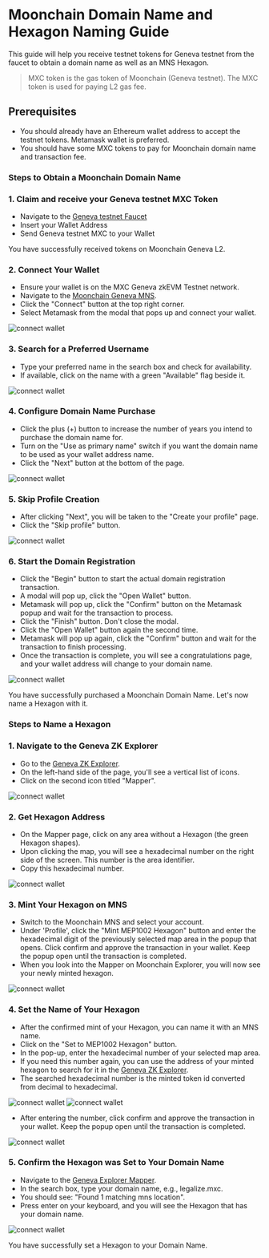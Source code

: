 # Moonchain Domain Name and Hexagon Naming Guide

This guide will help you receive testnet tokens for Geneva testnet from the faucet to obtain a domain name as well as an MNS Hexagon.

> MXC token is the gas token of Moonchain (Geneva testnet). The MXC token is used for paying L2 gas fee.

## Prerequisites

- You should already have an Ethereum wallet address to accept the testnet tokens. Metamask wallet is preferred.
- You should have some MXC tokens to pay for Moonchain domain name and transaction fee. 

### Steps to Obtain a Moonchain Domain Name

### 1. Claim and receive your Geneva testnet MXC Token
- Navigate to the [Geneva testnet Faucet](https://geneva-faucet.moonchain.com/)
- Insert your Wallet Address
- Send Geneva testnet MXC to your Wallet

You have successfully received tokens on Moonchain Geneva L2.

### 2. Connect Your Wallet
- Ensure your wallet is on the MXC Geneva zkEVM Testnet network.
- Navigate to the [Moonchain Geneva MNS](https://Geneva-mns.moonchain.com/).
- Click the "Connect" button at the top right corner.
- Select Metamask from the modal that pops up and connect your wallet.

![connect wallet](./pictures/mns1.jpg)

### 3. Search for a Preferred Username
- Type your preferred name in the search box and check for availability.
- If available, click on the name with a green "Available" flag beside it.

![connect wallet](./pictures/mns2.jpg)

### 4. Configure Domain Name Purchase
- Click the plus (+) button to increase the number of years you intend to purchase the domain name for.
- Turn on the "Use as primary name" switch if you want the domain name to be used as your wallet address name.
- Click the "Next" button at the bottom of the page.

![connect wallet](./pictures/mns3.jpg)

### 5. Skip Profile Creation
- After clicking "Next", you will be taken to the "Create your profile" page.
- Click the "Skip profile" button.

![connect wallet](./pictures/mns4.jpg)

### 6. Start the Domain Registration
- Click the "Begin" button to start the actual domain registration transaction.
- A modal will pop up, click the "Open Wallet" button.
- Metamask will pop up, click the "Confirm" button on the Metamask popup and wait for the transaction to process.
- Click the "Finish" button. Don't close the modal.
- Click the "Open Wallet" button again the second time.
- Metamask will pop up again, click the "Confirm" button and wait for the transaction to finish processing.
- Once the transaction is complete, you will see a congratulations page, and your wallet address will change to your domain name.

![connect wallet](./pictures/mns5.jpg)

You have successfully purchased a Moonchain Domain Name. Let's now name a Hexagon with it.

### Steps to Name a Hexagon

### 1. Navigate to the Geneva ZK Explorer
- Go to the [Geneva ZK Explorer](https://geneva-explorer.moonchain.com/).
- On the left-hand side of the page, you'll see a vertical list of icons.
- Click on the second icon titled "Mapper".

![connect wallet](./pictures/hex0.jpg)

### 2. Get Hexagon Address
- On the Mapper page, click on any area without a Hexagon (the green Hexagon shapes).
- Upon clicking the map, you will see a hexadecimal number on the right side of the screen. This number is the area identifier.
- Copy this hexadecimal number.

![connect wallet](./pictures/hex1.jpg)

### 3. Mint Your Hexagon on MNS
- Switch to the Moonchain MNS and select your account.
- Under 'Profile', click the "Mint MEP1002 Hexagon" button and enter the hexadecimal digit of the previously selected map area in the popup that opens. Click confirm and approve the transaction in your wallet. Keep the popup open until the transaction is completed. 
- When you look into the Mapper on Moonchain Explorer, you will now see your newly minted hexagon.

![connect wallet](./pictures/hex2.jpg)

### 4. Set the Name of Your Hexagon
- After the confirmed mint of your Hexagon, you can name it with an MNS name.
- Click on the "Set to MEP1002 Hexagon" button.
- In the pop-up, enter the hexadecimal number of your selected map area. 
- If you need this number again, you can use the address of your minted hexagon to search for it in the [Geneva ZK Explorer](https://geneva-explorer.moonchain.com/).
- The searched hexadecimal number is the minted token id converted from decimal to hexadecimal.

![connect wallet](./pictures/hex5.jpg)
![connect wallet](./pictures/dexToHex.jpg)

- After entering the number, click confirm and approve the transaction in your wallet. Keep the popup open until the transaction is completed.

![connect wallet](./pictures/hex6.jpg)

### 5. Confirm the Hexagon was Set to Your Domain Name
- Navigate to the [Geneva Explorer Mapper](https://Geneva-explorer.mxc.com/mapper).
- In the search box, type your domain name, e.g., legalize.mxc.
- You should see: "Found 1 matching mns location".
- Press enter on your keyboard, and you will see the Hexagon that has your domain name.

![connect wallet](./pictures/hex7.jpg)

You have successfully set a Hexagon to your Domain Name.
